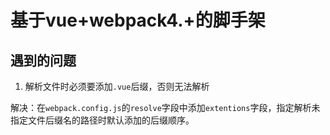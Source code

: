 # 基于vue+webpack4.+的脚手架

## 遇到的问题

1. 解析文件时必须要添加`.vue`后缀，否则无法解析

解决：在`webpack.config.js`的`resolve`字段中添加`extentions`字段，指定解析未指定文件后缀名的路径时默认添加的后缀顺序。
